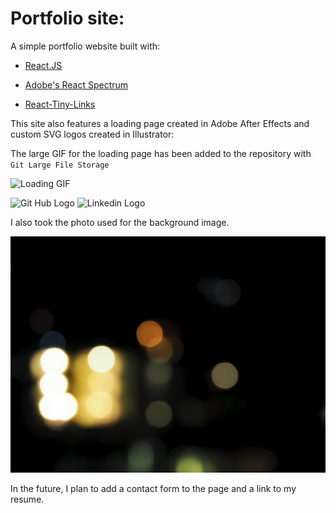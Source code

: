 # Portfolio site:

A simple portfolio website built with:

- [React.JS](https://reactjs.org/)

- [Adobe's React Spectrum](https://github.com/adobe/react-spectrum)

- [React-Tiny-Links](https://www.npmjs.com/package/react-tiny-link)

This site also features a loading page created in Adobe After Effects and custom SVG logos created in Illustrator:

The large GIF for the loading page has been added to the repository with `Git Large File Storage`

![Loading GIF](https://github.com/andrewbastian/2020portfolio/blob/master/src/assets/Com64Loading.gif "After Effects loading page")

![Git Hub Logo](https://github.com/andrewbastian/2020portfolio/blob/master/src/assets/unused/github-logo-black.gif "Git Hub Logo")
![Linkedin Logo](https://github.com/andrewbastian/2020portfolio/blob/master/src/assets/unused/linkedin-logo-black.gif "Linkedin Logo")

I also took the photo used for the background image.

![Background Photo](https://github.com/andrewbastian/2020portfolio/blob/master/src/assets/Desk-bg.jpeg "Background Photo")

In the future, I plan to add a contact form to the page and a link to my resume. 